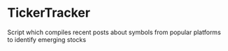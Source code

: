 # TickerTracker
Script which compiles recent posts about symbols from popular platforms to identify emerging stocks
